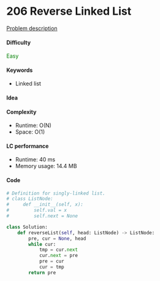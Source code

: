 206 Reverse Linked List
=======================
[Problem description](https://leetcode.com/problems/reverse-linked-list/)

#### Difficulty
<span style="color:green">Easy</span>

#### Keywords
- Linked list

#### Idea


#### Complexity
- Runtime: O(N)
- Space: O(1)

#### LC performance
- Runtime: 40 ms
- Memory usage: 14.4 MB

#### Code
```python
# Definition for singly-linked list.
# class ListNode:
#     def __init__(self, x):
#         self.val = x
#         self.next = None

class Solution:
    def reverseList(self, head: ListNode) -> ListNode:
        pre, cur = None, head
        while cur:
            tmp = cur.next
            cur.next = pre
            pre = cur
            cur = tmp
        return pre
```